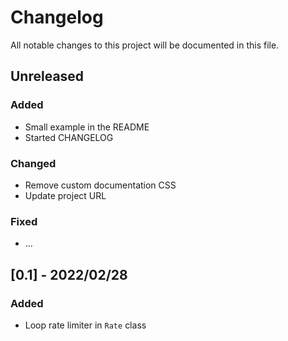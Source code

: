 # Changelog

All notable changes to this project will be documented in this file.

## Unreleased

### Added

- Small example in the README
- Started CHANGELOG

### Changed

- Remove custom documentation CSS
- Update project URL

### Fixed

- ...

## [0.1] - 2022/02/28

### Added

- Loop rate limiter in ``Rate`` class

